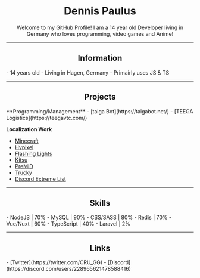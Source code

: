 <div align="center">

# Dennis Paulus
  
Welcome to my GitHub Profile! I am a 14 year old Developer living in Germany who loves programming, video games and Anime!

</div>

---

<div align="center">

## Information

</div>
- 14 years old
- Living in Hagen, Germany
- Primairly uses JS & TS

---

<div align="center">

## Projects

</div>
**Programming/Management**
- [taiga Bot](https://taigabot.net/)
- [TEEGA Logistics](https://teegavtc.com/)

**Localization Work**
- [Minecraft](https://www.minecraft.net/)
- [Hypixel](https://hypixel.net/)
- [Flashing Lights](https://store.steampowered.com/app/605740/)
- [Kitsu](https://kitsu.io/)
- [PreMiD](https://premid.app/)
- [Trucky](https://truckyapp.com/)
- [Discord Extreme List](https://discordextremelist.xyz/)

---

<div align="center">

## Skills

</div>
- NodeJS | 70%
- MySQL | 90%
- CSS/SASS | 80%
- Redis | 70%
- Vue/Nuxt | 60%
- TypeScript | 40%
- Laravel | 2%

---

<div align="center">

## Links

</div>
- [Twitter](https://twitter.com/CRU_GG)
- [Discord](https://discord.com/users/228965621478588416)
